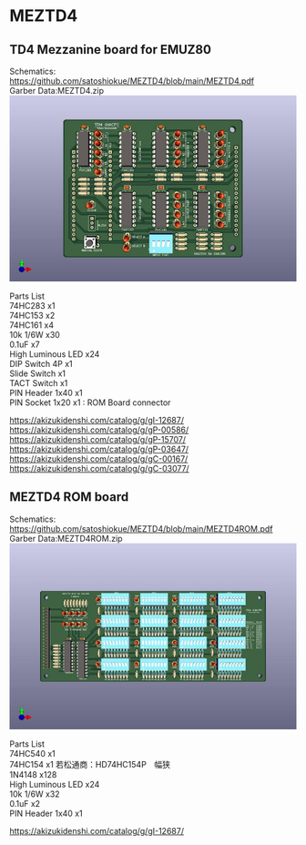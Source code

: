 # MEZTD4
## TD4 Mezzanine board for EMUZ80  
Schematics:  
https://github.com/satoshiokue/MEZTD4/blob/main/MEZTD4.pdf  
Garber Data:MEZTD4.zip  
![MEZTD4](https://github.com/satoshiokue/MEZTD4/blob/main/MEZTD4top.jpg)
  
Parts List  
74HC283 x1  
74HC153 x2  
74HC161 x4  
10k 1/6W x30  
0.1uF x7  
High Luminous LED x24  
DIP Switch 4P x1  
Slide Switch x1  
TACT Switch x1  
PIN Header 1x40 x1  
PIN Socket 1x20 x1 : ROM Board connector  

https://akizukidenshi.com/catalog/g/gI-12687/  
https://akizukidenshi.com/catalog/g/gP-00586/  
https://akizukidenshi.com/catalog/g/gP-15707/  
https://akizukidenshi.com/catalog/g/gP-03647/  
https://akizukidenshi.com/catalog/g/gC-00167/  
https://akizukidenshi.com/catalog/g/gC-03077/  

## MEZTD4 ROM board    
Schematics:  
https://github.com/satoshiokue/MEZTD4/blob/main/MEZTD4ROM.pdf  
Garber Data:MEZTD4ROM.zip  
![MEZTD4](https://github.com/satoshiokue/MEZTD4/blob/main/MEZTD4ROMtop.jpg)
  
Parts List  
74HC540 x1  
74HC154 x1   若松通商：HD74HC154P　幅狭  
1N4148 x128  
High Luminous LED x24  
10k 1/6W x32  
0.1uF x2  
PIN Header 1x40 x1  

https://akizukidenshi.com/catalog/g/gI-12687/  
